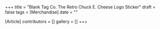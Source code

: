 +++
title = "Blank Tag Co. The Retro Chuck E. Cheese Logo Sticker"
draft = false
tags = [Merchandise]
date = ""

[Article]
contributors = []
gallery = []
+++